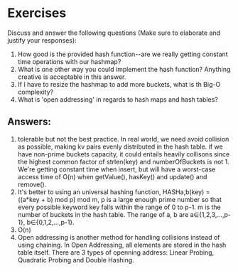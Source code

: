 # Exercises

Discuss and answer the following questions (Make sure to elaborate and justify your responses):

1. How good is the provided hash function--are we really getting constant time operations with our hashmap?
2. What is one other way you could implement the hash function? Anything creative is acceptable in this answer.
3. If I have to resize the hashmap to add more buckets, what is th Big-O complexity?
4. What is 'open addressing' in regards to hash maps and hash tables?

## Answers:

1. tolerable but not the best practice. In real world, we need avoid collision as possible, making kv pairs evenly distributed in the hash table. if we have non-prime buckets capacity, it could entails heavily collisons since the highest common factor of strlen(key) and numberOfBuckets is not 1. We're getting constant time when insert, but will have a worst-case access time of O(n) when getValue(), hasKey() and update() and remove(). 
2. It's better to using an universal hashing function, HASHa,b(key) = ((a*key + b) mod p) mod m, p is a large enough prime number so that every possible keyword key falls within the range of 0 to p-1. m is the number of buckets in the hash table. The range of a, b are a∈{1,2,3,...,p-1}, b∈{0,1,2,...,p-1}.
3.  O(n)
4.  Open addressing is another method for handling collisions instead of using chaining. In Open Addressing, all elements are stored in the hash table itself. There are 3 types of openning address: Linear Probing, Quadratic Probing and Double Hashing. 


